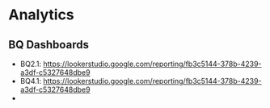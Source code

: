# Analytics


## BQ Dashboards


* BQ2.1: https://lookerstudio.google.com/reporting/fb3c5144-378b-4239-a3df-c5327648dbe9
* BQ4.1: https://lookerstudio.google.com/reporting/fb3c5144-378b-4239-a3df-c5327648dbe9
* 